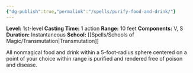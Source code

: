 ```yaml
---
{"dg-publish":true,"permalink":"/spells/purify-food-and-drink/"}
---
```


**Level:** 1st-level
**Casting Time:** 1 action
**Range:** 10 feet
**Components:** V, S
**Duration:** Instantaneous
**School:** [[Spells/Schools of Magic/Transmutation\|Transmutation]]

All nonmagical food and drink within a 5-foot-radius sphere centered on a point of your choice within range is purified and rendered free of poison and disease.